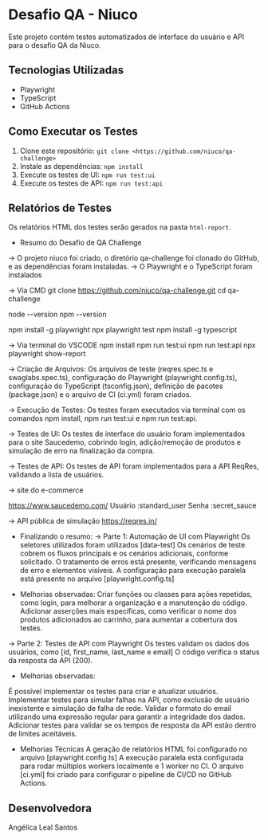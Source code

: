 # Desafio QA - Niuco

Este projeto contém testes automatizados de interface do usuário e API para o desafio QA da Niuco.

## Tecnologias Utilizadas

* Playwright
* TypeScript
* GitHub Actions

## Como Executar os Testes

1. Clone este repositório: `git clone <https://github.com/niuco/qa-challenge>`
2. Instale as dependências: `npm install`
3. Execute os testes de UI: `npm run test:ui`
4. Execute os testes de API: `npm run test:api`

## Relatórios de Testes

Os relatórios HTML dos testes serão gerados na pasta `html-report`.

* Resumo do Desafio de QA Challenge 

-> O projeto niuco foi criado, o diretório qa-challenge foi clonado do GitHub, e as dependências foram instaladas.
-> O Playwright e o TypeScript foram instalados 

-> Via CMD
git clone https://github.com/niuco/qa-challenge.git 
cd qa-challenge

node --version
npm --version

npm install -g playwright
npx playwright test
npm install -g typescript

-> Via terminal do VSCODE
npm install
npm run test:ui
npm run test:api
npx playwright show-report


-> Criação de Arquivos:
Os arquivos de teste (reqres.spec.ts e swaglabs.spec.ts), configuração do Playwright (playwright.config.ts), configuração do TypeScript (tsconfig.json), 
definição de pacotes (package.json) e o arquivo de CI (ci.yml) foram criados.

-> Execução de Testes: Os testes foram executados via terminal com os comandos 
npm install, 
npm run test:ui e 
npm run test:api.

-> Testes de UI: Os testes de interface do usuário foram implementados para o site Saucedemo, cobrindo login, adição/remoção de produtos 
e simulação de erro na finalização da compra.

-> Testes de API: Os testes de API foram implementados para a API ReqRes, validando a lista de usuários.


-> site do e-commerce 

https://www.saucedemo.com/
Usuário :standard_user
Senha :secret_sauce

-> API pública de simulação 
https://reqres.in/


* Finalizando o resumo:
-> Parte 1: Automação de UI com Playwright
Os seletores utilizados foram utilizados [data-test]
Os cenários de teste cobrem os fluxos principais e os cenários adicionais, conforme solicitado.
O tratamento de erros está presente, verificando mensagens de erro e elementos visíveis.
A configuração para execução paralela está presente no arquivo [playwright.config.ts]

* Melhorias observadas:
Criar funções ou classes para ações repetidas, como login, para melhorar a organização e a manutenção do código.
Adicionar asserções mais específicas, como verificar o nome dos produtos adicionados ao carrinho, para aumentar a cobertura dos testes.

-> Parte 2: Testes de API com Playwright
Os testes validam os dados dos usuários, como [id, first_name, last_name e email]
O código verifica o status da resposta da API (200).

* Melhorias observadas:

É possível implementar os testes para criar e atualizar usuários.
Implementar testes para simular falhas na API, como exclusão de usuário inexistente e simulação de falha de rede.
Validar o formato do email utilizando uma expressão regular para garantir a integridade dos dados.
Adicionar testes para validar se os tempos de resposta da API estão dentro de limites aceitáveis.

* Melhorias Técnicas
A geração de relatórios HTML foi configurado no arquivo [playwright.config.ts]
A execução paralela está configurada para rodar múltiplos workers localmente e 1 worker no CI.
O arquivo [ci.yml] foi criado para configurar o pipeline de CI/CD no GitHub Actions.

## Desenvolvedora
Angélica Leal Santos
